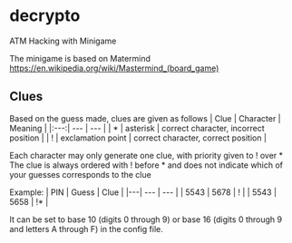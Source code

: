 # decrypto
ATM Hacking with Minigame

The minigame is based on Matermind
https://en.wikipedia.org/wiki/Mastermind_(board_game)

## Clues
Based on the guess made, clues are given as follows
| Clue | Character | Meaning |
|:---:| --- | --- |
| * | asterisk | correct character, incorrect position |
| ! | exclamation point | correct character, correct position |

Each character may only generate one clue, with priority given to ! over *
The clue is always ordered with ! before * and does not indicate which of your guesses corresponds to the clue

Example:
| PIN | Guess | Clue |
|---| --- | --- |
| 5543 | 5678 | ! |
| 5543 | 5658 | !* |


It can be set to base 10 (digits 0 through 9) or base 16 (digits 0 through 9 and letters A through F) in the config file.
